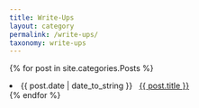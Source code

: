 ```yaml
---
title: Write-Ups
layout: category
permalink: /write-ups/
taxonomy: write-ups
---
```


{% for post in site.categories.Posts %}
 <li><span>{{ post.date | date_to_string }}</span> &nbsp; <a href="{{ site.baseurl }}{{ post.url }}">{{ post.title }}</a></li>
{% endfor %}